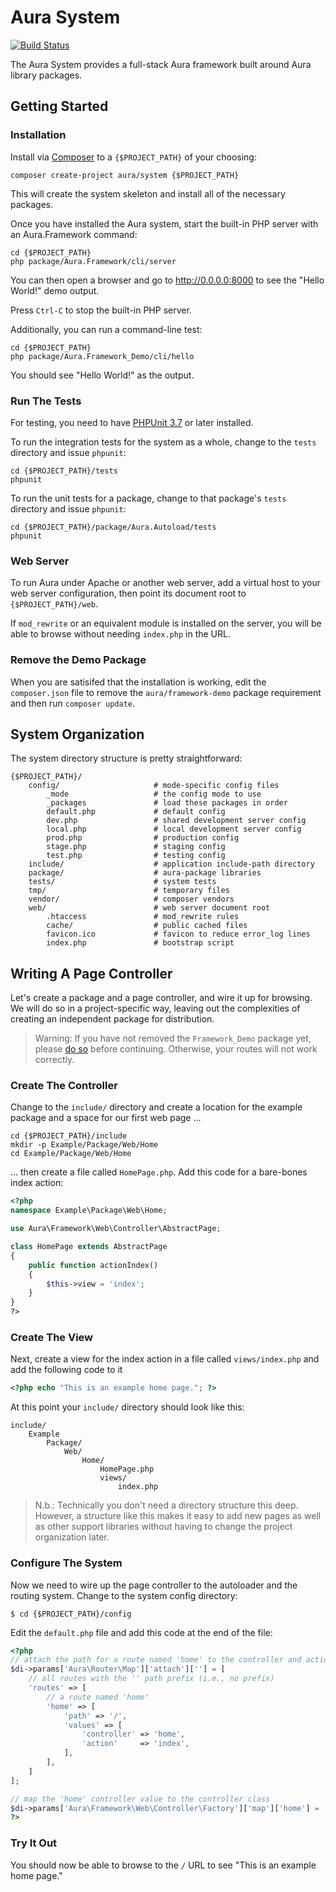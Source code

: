 # Aura System

[![Build Status](https://travis-ci.org/auraphp/system.png?branch=develop)](https://travis-ci.org/auraphp/system)

The Aura System provides a full-stack Aura framework built around Aura library
packages.


## Getting Started

### Installation

Install via [Composer](http://getcomposer.org) to a `{$PROJECT_PATH}` of
your choosing:

    composer create-project aura/system {$PROJECT_PATH}

This will create the system skeleton and install all of the necessary
packages.

Once you have installed the Aura system, start the built-in PHP server with an
Aura.Framework command:

    cd {$PROJECT_PATH}
    php package/Aura.Framework/cli/server

You can then open a browser and go to <http://0.0.0.0:8000> to see the
"Hello World!" demo output.

Press `Ctrl-C` to stop the built-in PHP server.

Additionally, you can run a command-line test:

    cd {$PROJECT_PATH}
    php package/Aura.Framework_Demo/cli/hello

You should see "Hello World!" as the output.

### Run The Tests

For testing, you need to have [PHPUnit 3.7][phpunit] or later installed.

  [phpunit]: http://www.phpunit.de/manual/current/en/

To run the integration tests for the system as a whole, change to the `tests`
directory and issue `phpunit`:

    cd {$PROJECT_PATH}/tests
    phpunit

To run the unit tests for a package, change to that package's `tests`
directory and issue `phpunit`:

    cd {$PROJECT_PATH}/package/Aura.Autoload/tests
    phpunit

### Web Server

To run Aura under Apache or another web server, add a virtual host to your web
server configuration, then point its document root to `{$PROJECT_PATH}/web`.

If `mod_rewrite` or an equivalent module is installed on the server, you will
be able to browse without needing `index.php` in the URL.

### Remove the Demo Package

When you are satisifed that the installation is working, edit the
`composer.json` file to remove the `aura/framework-demo` package requirement
and then run `composer update`.


## System Organization

The system directory structure is pretty straightforward:

    {$PROJECT_PATH}/
        config/                     # mode-specific config files
            _mode                   # the config mode to use
            _packages               # load these packages in order
            default.php             # default config
            dev.php                 # shared development server config
            local.php               # local development server config
            prod.php                # production config
            stage.php               # staging config
            test.php                # testing config
        include/                    # application include-path directory
        package/                    # aura-package libraries
        tests/                      # system tests
        tmp/                        # temporary files
        vendor/                     # composer vendors
        web/                        # web server document root
            .htaccess               # mod_rewrite rules
            cache/                  # public cached files
            favicon.ico             # favicon to reduce error_log lines
            index.php               # bootstrap script


## Writing A Page Controller

Let's create a package and a page controller, and wire it up for browsing.
We will do so in a project-specific way, leaving out the complexities of
creating an independent package for distribution.

> Warning: If you have not removed the `Framework_Demo` package yet, please
> [do so](#remove-the-demo-package) before continuing.  Otherwise,
> your routes will not work correctly.

### Create The Controller

Change to the `include/` directory and create a location for the example
package and a space for our first web page ...
    
    cd {$PROJECT_PATH}/include
    mkdir -p Example/Package/Web/Home
    cd Example/Package/Web/Home
    
... then create a file called `HomePage.php`. Add this code for a bare-bones
index action:

```php
<?php
namespace Example\Package\Web\Home;

use Aura\Framework\Web\Controller\AbstractPage;

class HomePage extends AbstractPage
{
    public function actionIndex()
    {
        $this->view = 'index';
    }
}
?>
```

### Create The View

Next, create a view for the index action in a file called `views/index.php`
and add the following code to it

```php
<?php echo "This is an example home page."; ?>
```

At this point your `include/` directory should look like this:

    include/
        Example
            Package/
                Web/
                    Home/
                        HomePage.php
                        views/
                            index.php

> N.b.: Technically you don't need a directory structure this deep. However,
> a structure like this makes it easy to add new pages as well as other
> support libraries without having to change the project organization later.


### Configure The System

Now we need to wire up the page controller to the autoloader and the routing
system. Change to the system config directory:

    $ cd {$PROJECT_PATH}/config
    
Edit the `default.php` file and add this code at the end of the file:

```php
<?php
// attach the path for a route named 'home' to the controller and action
$di->params['Aura\Router\Map']['attach'][''] = [
    // all routes with the '' path prefix (i.e., no prefix)
    'routes' => [
        // a route named 'home'
        'home' => [
            'path' => '/',
            'values' => [
                'controller' => 'home',
                'action'     => 'index',
            ],
        ],
    ]
];

// map the 'home' controller value to the controller class
$di->params['Aura\Framework\Web\Controller\Factory']['map']['home'] = 'Example\Package\Web\Home\HomePage';
?>
```

### Try It Out

You should now be able to browse to the `/` URL to see "This is an example
home page."
